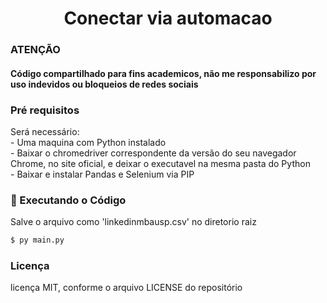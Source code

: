 

<h1 align="center">Conectar via automacao</h1>

<h3> ATENÇÃO</h3>
 <h4><b>Código compartilhado para fins academicos, não me responsabilizo por uso indevidos ou bloqueios de redes sociais</b></h4>

<h3> Pré requisitos</h3>
Será necessário:<br/>
 - Uma maquina com Python instalado <br/>
 - Baixar o chromedriver correspondente da versão do seu navegador Chrome, no site oficial, e deixar o executavel na mesma pasta do Python<br/>
 - Baixar e instalar Pandas e Selenium via PIP<br/>

### 🎲 Executando o Código
Salve o arquivo como 'linkedinmbausp.csv' no diretorio raiz

```bash
$ py main.py
```
<h3>Licença</h3>
licença MIT, conforme o arquivo LICENSE do repositório
<br/><br/>
